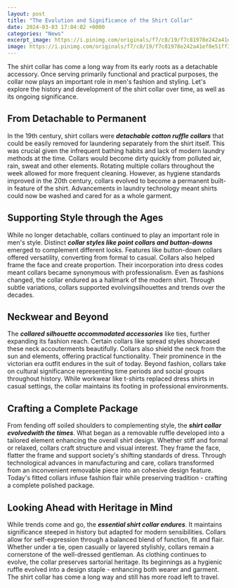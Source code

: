 ```yaml
---
layout: post
title: "The Evolution and Significance of the Shirt Collar"
date: 2024-03-03 17:04:02 +0000
categories: "News"
excerpt_image: https://i.pinimg.com/originals/f7/c8/19/f7c81978e242a41ef8e51ff3ccbd0b6a.jpg
image: https://i.pinimg.com/originals/f7/c8/19/f7c81978e242a41ef8e51ff3ccbd0b6a.jpg
---
```


The shirt collar has come a long way from its early roots as a detachable accessory. Once serving primarily functional and practical purposes, the collar now plays an important role in men's fashion and styling. Let's explore the history and development of the shirt collar over time, as well as its ongoing significance.
## From Detachable to Permanent  
In the 19th century, shirt collars were ***detachable cotton ruffle collars*** that could be easily removed for laundering separately from the shirt itself. This was crucial given the infrequent bathing habits and lack of modern laundry methods at the time. Collars would become dirty quickly from polluted air, rain, sweat and other elements. Rotating multiple collars throughout the week allowed for more frequent cleaning. However, as hygiene standards improved in the 20th century, collars evolved to become a permanent built-in feature of the shirt. Advancements in laundry technology meant shirts could now be washed and cared for as a whole garment.
## Supporting Style through the Ages
While no longer detachable, collars continued to play an important role in men's style. Distinct ***collar styles like point collars and button-downs*** emerged to complement different looks. Features like button-down collars offered versatility, converting from formal to casual. Collars also helped frame the face and create proportion. Their incorporation into dress codes meant collars became synonymous with professionalism. Even as fashions changed, the collar endured as a hallmark of the modern shirt. Through subtle variations, collars supported evolvingsilhouettes and trends over the decades. 
## Neckwear and Beyond
The ***collared silhouette accommodated accessories*** like ties, further expanding its fashion reach. Certain collars like spread styles showcased these neck accouterments beautifully. Collars also shield the neck from the sun and elements, offering practical functionality. Their prominence in the victorian era outfit endures in the suit of today. Beyond fashion, collars take on cultural significance representing time periods and social groups throughout history. While workwear like t-shirts replaced dress shirts in casual settings, the collar maintains its footing in professional environments.
## Crafting a Complete Package
From fending off soiled shoulders to complementing style, the ***shirt collar evolvedwith the times***. What began as a removable ruffle developed into a tailored element enhancing the overall shirt design. Whether stiff and formal or relaxed, collars craft structure and visual interest. They frame the face, flatter the frame and support society's shifting standards of dress. Through technological advances in manufacturing and care, collars transformed from an inconvenient removable piece into an cohesive design feature. Today's fitted collars infuse fashion flair while preserving tradition - crafting a complete polished package.
## Looking Ahead with Heritage in Mind 
While trends come and go, the ***essential shirt collar endures***. It maintains significance steeped in history but adapted for modern sensibilities. Collars allow for self-expression through a balanced blend of function, fit and flair. Whether under a tie, open casually or layered stylishly, collars remain a cornerstone of the well-dressed gentleman. As clothing continues to evolve, the collar preserves sartorial heritage. Its beginnings as a hygienic ruffle evolved into a design staple - enhancing both wearer and garment. The shirt collar has come a long way and still has more road left to travel.